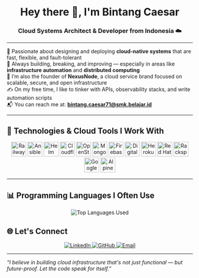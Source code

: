 <h1 align="center">Hey there 👋, I'm Bintang Caesar</h1>
<h3 align="center">Cloud Systems Architect & Developer from Indonesia ☁️</h3>

---

🚀 Passionate about designing and deploying **cloud-native systems** that are fast, flexible, and fault-tolerant  
🔧 Always building, breaking, and improving — especially in areas like **infrastructure automation** and **distributed computing**  
🏢 I’m also the founder of **NexusNode**, a cloud service brand focused on scalable, secure, and open infrastructure  
✍️ On my free time, I like to tinker with APIs, observability stacks, and write automation scripts  
📬 You can reach me at: **bintang.caesar71@smk.belajar.id**

---

## 🔧 Technologies & Cloud Tools I Work With

<p align="center">
  <img src="https://github.com/devicons/devicon/blob/v2.16.0/icons/railway/railway-original-wordmark.png?raw=true" height="40" alt="Railway"/>
  <img src="https://www.vectorlogo.zone/logos/ansible/ansible-icon.svg" height="40" alt="Ansible"/>
  <img src="https://www.vectorlogo.zone/logos/helmsh/helmsh-icon.svg" height="40" alt="Helm"/>
  <img src="https://www.vectorlogo.zone/logos/cloudflare/cloudflare-icon.svg" height="40" alt="Cloudflare"/>
  <img src="https://www.vectorlogo.zone/logos/openstack/openstack-icon.svg" height="40" alt="OpenStack"/>
  <img src="https://www.vectorlogo.zone/logos/mongodb/mongodb-icon.svg" height="40" alt="MongoDB Atlas"/>
  <img src="https://www.vectorlogo.zone/logos/firebase/firebase-icon.svg" height="40" alt="Firebase"/>
  <img src="https://www.vectorlogo.zone/logos/digitalocean/digitalocean-icon.svg" height="40" alt="DigitalOcean"/>
  <img src="https://www.vectorlogo.zone/logos/heroku/heroku-icon.svg" height="40" alt="Heroku"/>
  <img src="https://www.vectorlogo.zone/logos/redhat/redhat-icon.svg" height="40" alt="Red Hat"/>
  <img src="https://www.vectorlogo.zone/logos/rackspace/rackspace-icon.svg" height="40" alt="Rackspace"/>
  <img src="https://www.vectorlogo.zone/logos/google_cloud/google_cloud-icon.svg" height="40" alt="Google Cloud"/>
  <img src="https://www.vectorlogo.zone/logos/alpinelinux/alpinelinux-icon.svg" height="40" alt="Alpine Linux"/>
</p>

---

## 📊 Programming Languages I Often Use

<p align="center">
  <img src="https://github-readme-stats.vercel.app/api/top-langs/?username=BintangXD112&layout=compact&langs_count=100&cache_seconds=1&theme=tokyonight" alt="Top Languages Used"/>
</p>

## 🌐 Let's Connect

<p align="center">
  <a href="https://linkedin.com/in/BintangXD112">
    <img src="https://img.shields.io/badge/LinkedIn-blue?logo=linkedin&style=for-the-badge" alt="LinkedIn"/>
  </a>
  <a href="https://github.com/BintangXD112">
    <img src="https://img.shields.io/badge/GitHub-100000?logo=github&style=for-the-badge" alt="GitHub"/>
  </a>
  <a href="mailto:bintangxd.caesar71@smk.belajar.id">
    <img src="https://img.shields.io/badge/Email-D14836?logo=gmail&logoColor=white&style=for-the-badge" alt="Email"/>
  </a>
</p>

---

_“I believe in building cloud infrastructure that's not just functional — but future-proof. Let the code speak for itself.”_
